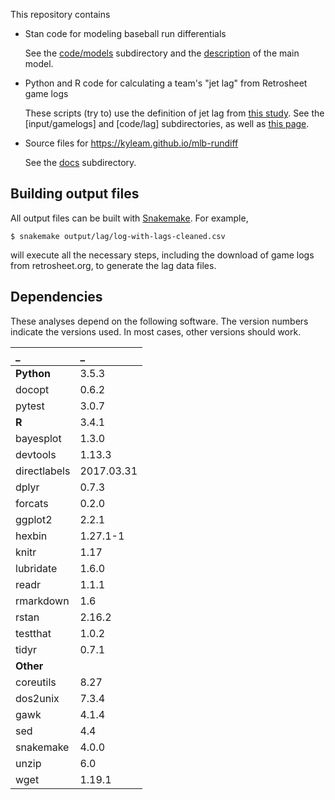 
This repository contains

  * Stan code for modeling baseball run differentials

    See the [code/models] subdirectory and the [description][site] of
    the main model.

  * Python and R code for calculating a team's "jet lag" from
    Retrosheet game logs

    These scripts (try to) use the definition of jet lag from [this
    study][ssa].  See the [input/gamelogs] and [code/lag]
    subdirectories, as well as [this page][lag-checks].

  * Source files for https://kyleam.github.io/mlb-rundiff

    See the [docs] subdirectory.


## Building output files

All output files can be built with [Snakemake].  For example,

    $ snakemake output/lag/log-with-lags-cleaned.csv

will execute all the necessary steps, including the download of game
logs from retrosheet.org, to generate the lag data files.


## Dependencies

These analyses depend on the following software.  The version numbers
indicate the versions used.  In most cases, other versions should
work.

_            | _
:---         | :---
**Python**   | 3.5.3
docopt       | 0.6.2
pytest       | 3.0.7
**R**        | 3.4.1
bayesplot    | 1.3.0
devtools     | 1.13.3
directlabels | 2017.03.31
dplyr        | 0.7.3
forcats      | 0.2.0
ggplot2      | 2.2.1
hexbin       | 1.27.1-1
knitr        | 1.17
lubridate    | 1.6.0
readr        | 1.1.1
rmarkdown    | 1.6
rstan        | 2.16.2
testthat     | 1.0.2
tidyr        | 0.7.1
**Other**    |
coreutils    | 8.27
dos2unix     | 7.3.4
gawk         | 4.1.4
sed          | 4.4
snakemake    | 4.0.0
unzip        | 6.0
wget         | 1.19.1

[Snakemake]: http://snakemake.readthedocs.io/en/stable/
[gamelogs]: https://github.com/kyleam/mlb-rundiff/tree/master/input/gamelogs
[lag-checks]: https://kyleam.github.io/mlb-rundiff/lag-calculation-checks
[lag]: https://github.com/kyleam/mlb-rundiff/tree/master/code/lag
[code/models]: https://github.com/kyleam/mlb-rundiff/tree/master/code/models
[docs]: https://github.com/kyleam/mlb-rundiff/tree/master/docs
[site]: https://kyleam.github.io/mlb-rundiff
[ssa]: http://dx.doi.org/10.1073/pnas.1608847114
